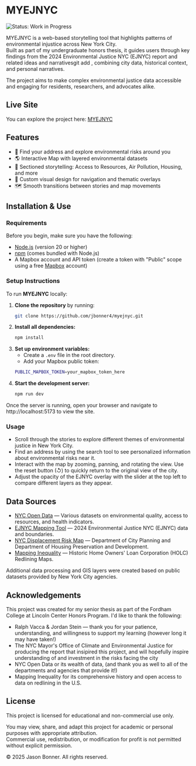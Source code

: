 # MYEJNYC
![Status: Work in Progress](https://img.shields.io/badge/status-work_in_progress-yellow)


MYEJNYC is a web-based storytelling tool that highlights patterns of environmental injustice across New York City.  
Built as part of my undergraduate honors thesis, it guides users through key findings from the 2024 Environmental Justice NYC (EJNYC) report and related ideas and narrativesgit add , combining city data, historical context, and personal narratives.

The project aims to make complex environmental justice data accessible and engaging for residents, researchers, and advocates alike.

## Live Site

You can explore the project here: [MYEJNYC](https://myejnyc.onrender.com)


## Features

- 📍 Find your address and explore environmental risks around you
- 🌎 Interactive Map with layered environmental datasets
- 🧩 Sectioned storytelling: Access to Resources, Air Pollution, Housing, and more
- 🎨 Custom visual design for navigation and thematic overlays
- 🗺️ Smooth transitions between stories and map movements

## Installation & Use

### Requirements
Before you begin, make sure you have the following:

- [Node.js](https://nodejs.org/) (version 20 or higher)
- [npm](https://www.npmjs.com/) (comes bundled with Node.js)
- A Mapbox account and API token (create a token with "Public" scope using a free [Mapbox](https://www.mapbox.com) account)

### Setup Instructions

To run **MYEJNYC** locally:

1. **Clone the repository** by running:
   ```bash
   git clone https://github.com/jbonner4/myejnyc.git
   ```
2. **Install all dependencies:**
    ```bash
    npm install
    ```
3. **Set up environment variables:**
    - Create a `.env` file in the root directory.
    - Add your Mapbox public token:
    ```bash
    PUBLIC_MAPBOX_TOKEN=your_mapbox_token_here
    ```
4. **Start the development server:**
    ```bash
    npm run dev
    ```

Once the server is running, open your browser and navigate to http://localhost:5173 to view the site.

### Usage

- Scroll through the stories to explore different themes of environmental justice in New York City.
- Find an address by using the search tool to see personalized information about environmental risks near it.
- Interact with the map by zooming, panning, and rotating the view. Use the reset button (↺) to quickly return to the original view of the city.
- Adjust the opacity of the EJNYC overlay with the slider at the top left to compare different layers as they appear.

## Data Sources

- [NYC Open Data](https://opendata.cityofnewyork.us) — Various datasets on environmental quality, access to resources, and health indicators.
- [EJNYC Mapping Tool](https://experience.arcgis.com/experience/6a3da7b920f248af961554bdf01d668b) — 2024 Environmental Justice NYC (EJNYC) data and boundaries.
- [NYC Displacement Risk Map](https://storymaps.arcgis.com/stories/79237333bb90492ba0de486c0705f9f7) — Department of City Planning and Department of Housing Preservation and Development.
- [Mapping Inequality](https://dsl.richmond.edu/panorama/redlining/) — Historic Home Owners' Loan Corporation (HOLC) Redlining Maps.

Additional data processing and GIS layers were created based on public datasets provided by New York City agencies.


## Acknowledgements
This project was created for my senior thesis as part of the Fordham College at Lincoln Center Honors Program. I'd like to thank the following:
- Ralph Vacca & Jordan Stein — thank you for your patience, understanding, and willingness to support my learning (however long it may have taken!)
- The NYC Mayor's Office of Climate and Environmental Justice for producing the report that insipired this project, and will hopefully inspire understanding of and investment in the risks facing the city
- NYC Open Data or its wealth of data, (and thank you as well to all of the departments and agencies that provide it!)
- Mapping Inequality for its comprehensive history and open access to data on redlining in the U.S.

## License

This project is licensed for educational and non-commercial use only.

You may view, share, and adapt this project for academic or personal purposes with appropriate attribution.  
Commercial use, redistribution, or modification for profit is not permitted without explicit permission.

© 2025 Jason Bonner. All rights reserved.

